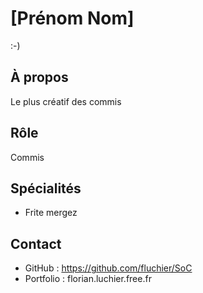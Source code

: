 # [Prénom Nom]

:-)

## À propos

Le plus créatif des commis

## Rôle

Commis

## Spécialités

- Frite mergez

## Contact

- GitHub : https://github.com/fluchier/SoC 
- Portfolio : florian.luchier.free.fr